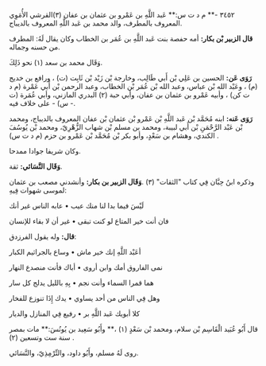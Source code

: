 ٣٤٥٢ -** م د ت س:** عَبد اللَّهِ بن عَمْرو بن عثمان بن عفان (٣)القرشي الأُمَوِي المعروف بالمطرف، والد محمد بن عَبد اللَّهِ المعروف بالديباج.

**قال الزبير بْن بكار:** أمه حفصة بنت عَبد اللَّهِ بن عُمَر بن الخطاب وكان يقال لَهُ: المطرف من حسنه وجماله.

وَقَال محمد بن سعد (١) نحو ذَلِكَ.

**رَوَى عَن:** الحسين بن عَلِي بْن أَبي طَالِب، وخارجة بْن زَيْد بْن ثَابِت (ت) ، ورافع بن خديج (م) ، وعَبْد الله بْن عباس، وعبد الله بْن عُمَر بْن الخطاب، وعبد الرحمن بْن أَبي عَمْرة (م د ت كن) ، وأبيه عَمْرو بن عثمان بن عفان، وأبي حبة (٢) البدري المازني، وأبي عُمَرة (ت س) - على خلاف فيه -.

**رَوَى عَنه:** ابنه مُحَمَّد بْن عَبد اللَّهِ بْن عَمْرو بْن عثمان بْن عفان المعروف بالديباج، ومحمد بْن عَبْد الرَّحْمَنِ بْن أَبي لبيبة، ومحمد بن مسلم بْن شهاب الزُّهْرِيّ، ومحمد بْن يُوسُفَ الكندي، وهشام بن سَعْدٍ، وأبو بكر بْن مُحَمَّد بْن عَمْرو بن حزم (م د ت س) .

وكان شريفا جوادا ممدحا.

**وَقَال النَّسَائي:** ثقة.

وذكره ابنُ حِبَّان فِي كتاب "الثقات" (٣) .**وَقَال الزبير بن بكار:** وأنشدني مصعب بن عثمان لموسى شهوات فِيهِ:

لَيْسَ فيما بدا لنا منك عيب • عابه الناس غير أنك

فان أنت خير المتاع لو كنت تبقى • غير أن لا بقاء للإنسان

**قال:** وله يقول الفرزدق:

أعَبْد اللَّهِ إنك خير ماش • وساع بالجراثيم الكبار

نمى الفاروق أمك وابن أروى • أباك فأنت منصدع النهار

هما قمرا السماء وأنت نجم • بِهِ بالليل يدلج كل سار

وهل فِي الناس من أحد يساوي • يدك إِذَا تنوزع للفخار

كلا أبويك عَبد اللَّهِ بر • رفيع فِي المنازل والديار

قال أَبُو عُبَيد الْقَاسِم بْن سلام، ومحمد بْن سَعْدٍ (١) ،** وأَبُو سَعِيد بن يُونُسَ:** مات بمصر سنة ست وتسعين (٢) .

روى لَهُ مسلم، وأَبُو داود، والتِّرْمِذِيّ، والنَّسَائي.